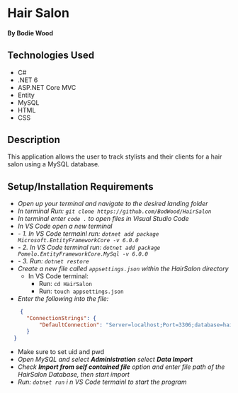 # Hair Salon

#### By Bodie Wood

## Technologies Used

- C#
- .NET 6
- ASP.NET Core MVC
- Entity
- MySQL
- HTML
- CSS

## Description

This application allows the user to track stylists and their clients for a hair salon using a MySQL database.

## Setup/Installation Requirements

* _Open up your terminal and navigate to the desired landing folder_
* _In terminal Run:  ```git clone https://github.com/BodWood/HairSalon```_
* _In terminal enter ```code .``` to open files in Visual Studio Code_
* _In VS Code open a new terminal_
* _- 1. In VS Code termainl run:  ```dotnet add package Microsoft.EntityFrameworkCore -v 6.0.0```_
* _- 2. In VS Code terminal run:  ```dotnet add package Pomelo.EntityFrameworkCore.MySql -v 6.0.0```_
* _- 3. Run:  ```dotnet restore```_
* _Create a new file called ```appsettings.json``` within the HairSalon directory_
  *  In VS Code terminal: 
      - Run:  ```cd HairSalon```
      - Run:  ```touch appsettings.json```
* _Enter the following into the file:_
```json
    {
      "ConnectionStrings": {
          "DefaultConnection": "Server=localhost;Port=3306;database=hair_salon;uid=[YOUR-USER-HERE];pwd=[YOUR-PASSWORD-HERE];"
      }
  }
```
* Make sure to set uid and pwd
* _Open MySQL and select **Administration** select **Data Import**_
* _Check **Import from self contained file** option and enter file path of the HairSalon Database, then start import_
* _Run: ```dotnet run``` i
n VS Code termainl to start the program_